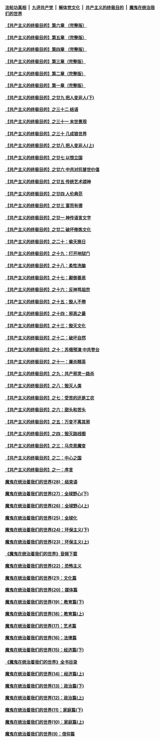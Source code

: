 ####  [法轮功真相](../../../../basic/blob/master/README.md?t=09132213) &nbsp;|&nbsp; [九评共产党](../../../../9ping.md/blob/master/README.md?t=09132213) &nbsp;|&nbsp; [解体党文化](../../../../jtdwh.md/blob/master/README.md?t=09132213)  &nbsp;|&nbsp; [共产主义的终极目的](../../../../gczydzjmd.md/blob/master/README.md?t=09132213) &nbsp;|&nbsp; [魔鬼在统治我们的世界](../../../../mgztzwmdsj.md/blob/master/README.md?t=09132213) 

#### [【共产主义的终极目的】第六章 （完整版）](../pages/nsc422/n11428913.md?t=09132213) 

#### [【共产主义的终极目的】第五章 （完整版）](../pages/nsc422/n11428912.md?t=09132213) 

#### [【共产主义的终极目的】第四章 （完整版）](../pages/nsc422/n11428907.md?t=09132213) 

#### [【共产主义的终极目的】第三章（完整版）](../pages/nsc422/n11428848.md?t=09132213) 

#### [【共产主义的终极目的】第二章（完整版）](../pages/nsc422/n11428831.md?t=09132213) 

#### [【共产主义的终极目的】第一章（完整版）](../pages/nsc422/n11417651.md?t=09132213) 

#### [【共产主义的终极目的】之廿九 把人变非人(下)](../pages/nsc422/n11344140.md?t=09132213) 

#### [【共产主义的终极目的】之三十二 结语](../pages/nsc422/n11360535.md?t=09132213) 

#### [【共产主义的终极目的】之三十一 末世景观](../pages/nsc422/n11351129.md?t=09132213) 

#### [【共产主义的终极目的】之三十 几成狼世界](../pages/nsc422/n11348280.md?t=09132213) 

#### [【共产主义的终极目的】之廿八 把人变非人(上)](../pages/nsc422/n11340492.md?t=09132213) 

#### [【共产主义的终极目的】之廿七 以恨立国](../pages/nsc422/n11336944.md?t=09132213) 

#### [【共产主义的终极目的】之廿六 中共对抗普世价值](../pages/nsc422/n11324785.md?t=09132213) 

#### [【共产主义的终极目的】之廿五 传统艺术颂神](../pages/nsc422/n11296396.md?t=09132213) 

#### [【共产主义的终极目的】之廿四 人伦典范](../pages/nsc422/n11296397.md?t=09132213) 

#### [【共产主义的终极目的】之廿三 富而有德](../pages/nsc422/n11283598.md?t=09132213) 

#### [【共产主义的终极目的】之廿一 神传语言文字](../pages/nsc422/n11263265.md?t=09132213) 

#### [【共产主义的终极目的】之廿二 破坏修炼文化](../pages/nsc422/n11245728.md?t=09132213) 

#### [【共产主义的终极目的】之二十：偷天换日](../pages/nsc422/n11238846.md?t=09132213) 

#### [【共产主义的终极目的】之十九：打开地狱门](../pages/nsc422/n11206376.md?t=09132213) 

#### [【共产主义的终极目的】之十八：柔性洗脑](../pages/nsc422/n11199994.md?t=09132213) 

#### [【共产主义的终极目的】之十七：颠倒善恶](../pages/nsc422/n11179782.md?t=09132213) 

#### [【共产主义的终极目的】之十六：反神骂祖宗](../pages/nsc422/n11166798.md?t=09132213) 

#### [【共产主义的终极目的】之十五：毁人不倦](../pages/nsc422/n11166792.md?t=09132213) 

#### [【共产主义的终极目的】之十四：邪恶之最](../pages/nsc422/n11150249.md?t=09132213) 

#### [【共产主义的终极目的】之十三：毁灭文化](../pages/nsc422/n11135227.md?t=09132213) 

#### [【共产主义的终极目的】之十二：破坏自然](../pages/nsc422/n11135214.md?t=09132213) 

#### [【共产主义的终极目的】之十：苏俄预演 中共登台](../pages/nsc422/n11118424.md?t=09132213) 

#### [【共产主义的终极目的】之十一：屠杀精英](../pages/nsc422/n11118442.md?t=09132213) 

#### [【共产主义的终极目的】之九：共产邪灵一路杀](../pages/nsc422/n11114139.md?t=09132213) 

#### [【共产主义的终极目的】之八：毁灭人类](../pages/nsc422/n11108503.md?t=09132213) 

#### [【共产主义的终极目的】之七：受苦的还是工农](../pages/nsc422/n11101809.md?t=09132213) 

#### [【共产主义的终极目的】之六：甜头和苦头](../pages/nsc422/n11096971.md?t=09132213) 

#### [【共产主义的终极目的】之五：万变不离其邪](../pages/nsc422/n11091285.md?t=09132213) 

#### [【共产主义的终极目的】之四：毁灭路线图](../pages/nsc422/n11086284.md?t=09132213) 

#### [【共产主义的终极目的】之三：马克思魔变](../pages/nsc422/n11061941.md?t=09132213) 

#### [【共产主义的终极目的】之二：中心之国](../pages/nsc422/n11047728.md?t=09132213) 

#### [【共产主义的终极目的】之一：序言](../pages/nsc422/n11086077.md?t=09132213) 

#### [魔鬼在统治着我们的世界(28)：结束语](../pages/nsc422/n10936246.md?t=09132213) 

#### [魔鬼在统治着我们的世界(27)：全球野心(下)](../pages/nsc422/n10928319.md?t=09132213) 

#### [魔鬼在统治着我们的世界(26)：全球野心(上)](../pages/nsc422/n10900318.md?t=09132213) 

#### [魔鬼在统治着我们的世界(25)：全球化](../pages/nsc422/n10788205.md?t=09132213) 

#### [魔鬼在统治着我们的世界(24)：环保主义(下)](../pages/nsc422/n10695307.md?t=09132213) 

#### [魔鬼在统治着我们的世界(23)：环保主义(上)](../pages/nsc422/n10688613.md?t=09132213) 

#### [《魔鬼在统治着我们的世界》音频下载](../pages/nsc422/n10635553.md?t=09132213) 

#### [魔鬼在统治着我们的世界(22)：恐怖主义](../pages/nsc422/n10614727.md?t=09132213) 

#### [魔鬼在统治着我们的世界(21)：文化篇](../pages/nsc422/n10597706.md?t=09132213) 

#### [魔鬼在统治着我们的世界(20)：媒体篇](../pages/nsc422/n10586579.md?t=09132213) 

#### [魔鬼在统治着我们的世界(19)：教育篇(下)](../pages/nsc422/n10564808.md?t=09132213) 

#### [魔鬼在统治着我们的世界(18)：教育篇(上)](../pages/nsc422/n10526970.md?t=09132213) 

#### [魔鬼在统治着我们的世界(17)：艺术篇](../pages/nsc422/n10499093.md?t=09132213) 

#### [魔鬼在统治着我们的世界(16)：法律篇](../pages/nsc422/n10485969.md?t=09132213) 

#### [魔鬼在统治着我们的世界(15)：经济篇(下)](../pages/nsc422/n10469975.md?t=09132213) 

#### [《魔鬼在统治着我们的世界》全书目录](../pages/nsc422/n10464261.md?t=09132213) 

#### [魔鬼在统治着我们的世界(14)：经济篇(上)](../pages/nsc422/n10457370.md?t=09132213) 

#### [魔鬼在统治着我们的世界(13)：政治篇(下)](../pages/nsc422/n10448270.md?t=09132213) 

#### [魔鬼在统治着我们的世界(12)：政治篇(上)](../pages/nsc422/n10444576.md?t=09132213) 

#### [魔鬼在统治着我们的世界(11)：家庭篇(下)](../pages/nsc422/n10440961.md?t=09132213) 

#### [魔鬼在统治着我们的世界(10)：家庭篇(上)](../pages/nsc422/n10435448.md?t=09132213) 

#### [魔鬼在统治着我们的世界(9)：信仰篇](../pages/nsc422/n10432159.md?t=09132213) 

